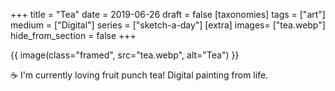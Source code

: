 +++
title = "Tea"
date = 2019-06-26
draft =  false
[taxonomies]
tags = ["art"]
medium = ["Digital"]
series = ["sketch-a-day"]
[extra]
images= ["tea.webp"]
hide_from_section = false
+++

{{ image(class="framed", src="tea.webp", alt="Tea") }}

☕️ I'm currently loving fruit punch tea! Digital painting from life.

